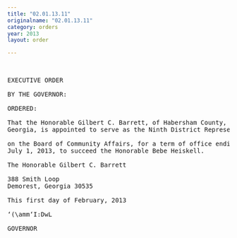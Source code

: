 ```yaml
---
title: "02.01.13.11"
originalname: "02.01.13.11"
category: orders
year: 2013
layout: order

---
```

<pre>
 

EXECUTIVE ORDER

BY THE GOVERNOR:

ORDERED:

That the Honorable Gilbert C. Barrett, of Habersham County,
Georgia, is appointed to serve as the Ninth District Representative

on the Board of Community Affairs, for a term of office ending
July 1, 2013, to succeed the Honorable Bebe Heiskell.

The Honorable Gilbert C. Barrett

388 Smith Loop
Demorest, Georgia 30535

This first day of February, 2013

‘(\amm‘I:DwL

GOVERNOR

</pre>
